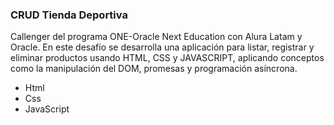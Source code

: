 ### CRUD Tienda Deportiva

<p>
Callenger del programa ONE-Oracle Next Education con Alura Latam y Oracle. En este desafío se desarrolla una aplicación para listar, registrar y eliminar productos usando HTML, CSS y JAVASCRIPT, aplicando conceptos como la manipulación del DOM, promesas y programación asíncrona.
</p>

- Html
- Css
- JavaScript